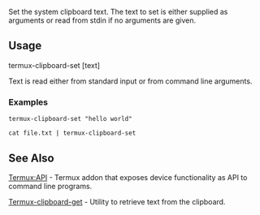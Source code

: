 Set the system clipboard text. The text to set is either supplied as
arguments or read from stdin if no arguments are given.

## Usage

termux-clipboard-set \[text\]

Text is read either from standard input or from command line arguments.

### Examples

`termux-clipboard-set "hello world"`

`cat file.txt | termux-clipboard-set`

## See Also

[Termux:API](Termux:API) - Termux addon that exposes device
functionality as API to command line programs.

[Termux-clipboard-get](Termux-clipboard-get) - Utility to
retrieve text from the clipboard.